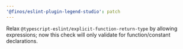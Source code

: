 ```yaml
---
'@finos/eslint-plugin-legend-studio': patch
---
```


Relax `@typescript-eslint/explicit-function-return-type` by allowing expressions; now this check will only validate for function/constant declarations.

